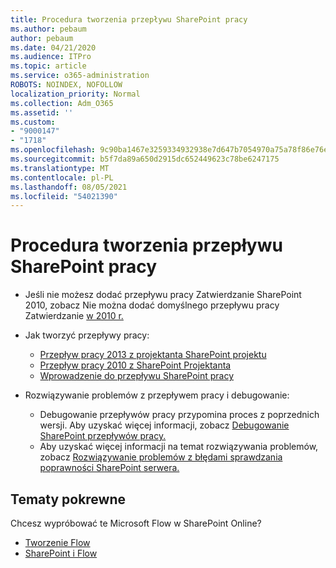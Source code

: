 ```yaml
---
title: Procedura tworzenia przepływu SharePoint pracy
ms.author: pebaum
author: pebaum
ms.date: 04/21/2020
ms.audience: ITPro
ms.topic: article
ms.service: o365-administration
ROBOTS: NOINDEX, NOFOLLOW
localization_priority: Normal
ms.collection: Adm_O365
ms.assetid: ''
ms.custom:
- "9000147"
- "1718"
ms.openlocfilehash: 9c90ba1467e3259334932938e7d647b7054970a75a78f86e76e503d7295670df
ms.sourcegitcommit: b5f7da89a650d2915dc652449623c78be6247175
ms.translationtype: MT
ms.contentlocale: pl-PL
ms.lasthandoff: 08/05/2021
ms.locfileid: "54021390"
---
```

# <a name="steps-to-create-a-sharepoint-workflow"></a>Procedura tworzenia przepływu SharePoint pracy

- Jeśli nie możesz dodać przepływu pracy Zatwierdzanie SharePoint 2010, zobacz Nie można dodać domyślnego przepływu pracy Zatwierdzanie [w 2010 r.](https://docs.microsoft.com/alchemyinsights/can-t-add-default-2010-approval-workflow)
- Jak tworzyć przepływy pracy:
    - [Przepływ pracy 2013 z projektanta SharePoint projektu](https://docs.microsoft.com/sharepoint/dev/general-development/creating-a-workflow-by-using-sharepoint-designer-and-the-sharepoint-wo)
    - [Przepływ pracy 2010 z SharePoint Projektanta](https://support.office.com/article/introduction-to-designing-and-customizing-workflows-32c9c0bf-5e20-4f74-8b9c-d3ea79f2962b)
    - [Wprowadzenie do przepływu SharePoint pracy](https://support.office.com/article/introduction-to-sharepoint-workflow-07982276-54e8-4e17-8699-5056eff4d9e3)

- Rozwiązywanie problemów z przepływem pracy i debugowanie:
    - Debugowanie przepływów pracy przypomina proces z poprzednich wersji.  Aby uzyskać więcej informacji, zobacz [Debugowanie SharePoint przepływów pracy.](https://docs.microsoft.com/sharepoint/dev/general-development/debugging-sharepoint-server-workflows)
    - Aby uzyskać więcej informacji na temat rozwiązywania problemów, zobacz [Rozwiązywanie problemów z błędami sprawdzania poprawności SharePoint serwera.](https://docs.microsoft.com/sharepoint/dev/general-development/troubleshooting-sharepoint-server-workflow-validation-errors-in-visio)
 

## <a name="related-topics"></a>Tematy pokrewne
Chcesz wypróbować te Microsoft Flow w SharePoint Online?
- [Tworzenie Flow](https://support.office.com/article/Create-a-flow-for-a-list-or-library-in-SharePoint-Online-or-OneDrive-for-Business-a9c3e03b-0654-46af-a254-20252e580d01) 
- [SharePoint i Flow](https://flow.microsoft.com/blog/sharepoint-and-flow/) 


